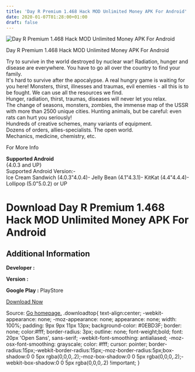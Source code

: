 ```yaml
---
title: 'Day R Premium 1.468 Hack MOD Unlimited Money APK For Android'
date: 2020-01-07T01:28:00+01:00
draft: false
---
```


![Day R Premium 1.468 Hack MOD Unlimited Money APK For Android](https://i0.wp.com/apkhome.net/wp-content/uploads/2017/05/Day-R-Premium-1.468.png "Day R Premium 1.468 Hack MOD Unlimited Money APK For Android")

  

Day R Premium 1.468 Hack MOD Unlimited Money APK For Android

Try to survive in the world destroyed by nuclear war! Radiation, hunger and disease are everywhere. You have to go all over the country to find your family.  
It's hard to survive after the apocalypse. A real hungry game is waiting for you here! Monsters, thirst, illnesses and traumas, evil enemies - all this is to be fought. We can use all the resources we find.  
Hunger, radiation, thirst, traumas, diseases will never let you relax.  
The change of seasons, monsters, zombies, the immense map of the USSR with more than 2500 unique cities. Hunting animals, but be careful: even rats can hurt you seriously!  
Hundreds of creative schemes, many variants of equipment.  
Dozens of orders, allies-specialists. The open world.  
Mechanics, medicine, chemistry, etc.

For More Info

**Supported Android**  
{4.0.3 and UP}  
Supported Android Version:-  
Ice Cream Sandwich (4.0.3"4.0.4)- Jelly Bean (4.1"4.3.1)- KitKat (4.4"4.4.4)- Lollipop (5.0"5.0.2) or UP

Download Day R Premium 1.468 Hack MOD Unlimited Money APK For Android
=====================================================================

Additional Information
----------------------

**Developer :**

**Version :**

**Google Play :** PlayStore

  

[Download Now](https://store4app.co/post/day-r-premium-1-468-hack-mod-unlimited-money-apk-for-android_1573671938)

  
Source: [Go homepage.](https://store4app.co/post/day-r-premium-1-468-hack-mod-unlimited-money-apk-for-android_1573671938) .downloadtop{ text-align:center; -webkit-appearance: none; -moz-appearance: none; appearance: none; width: 100%; padding: 9px 9px 11px 13px; background-color: #0EBD3F; border: none; color:#fff; border-radius: 3px; outline: none; font-weight;bold; font: 20px 'Open Sans', sans-serif; -webkit-font-smoothing: antialiased; -moz-osx-font-smoothing: grayscale; color: #fff; cursor: pointer; border-radius:15px;-webkit-border-radius:15px;-moz-border-radius:5px;box-shadow:0 0 5px rgba(0,0,0,.2);-moz-box-shadow:0 0 5px rgba(0,0,0,.2);-webkit-box-shadow:0 0 5px rgba(0,0,0,.2) !important; }